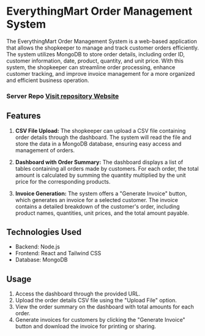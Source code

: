 # EverythingMart Order Management System

The EverythingMart Order Management System is a web-based application that allows the shopkeeper to manage and track customer orders efficiently. The system utilizes MongoDB to store order details, including order ID, customer information, date, product, quantity, and unit price. With this system, the shopkeeper can streamline order processing, enhance customer tracking, and improve invoice management for a more organized and efficient business operation.

### Server Repo [Visit repository Website](https://github.com/Aman0413/EverythingMart-Server)

## Features

1. **CSV File Upload:** The shopkeeper can upload a CSV file containing order details through the dashboard. The system will read the file and store the data in a MongoDB database, ensuring easy access and management of orders.

2. **Dashboard with Order Summary:** The dashboard displays a list of tables containing all orders made by customers. For each order, the total amount is calculated by summing the quantity multiplied by the unit price for the corresponding products.

3. **Invoice Generation:** The system offers a "Generate Invoice" button, which generates an invoice for a selected customer. The invoice contains a detailed breakdown of the customer's order, including product names, quantities, unit prices, and the total amount payable.

## Technologies Used

- Backend: Node.js
- Frontend: React and Tailwind CSS
- Database: MongoDB

## Usage

1. Access the dashboard through the provided URL.
2. Upload the order details CSV file using the "Upload File" option.
3. View the order summary on the dashboard with total amounts for each order.
4. Generate invoices for customers by clicking the "Generate Invoice" button and download the invoice for printing or sharing.
